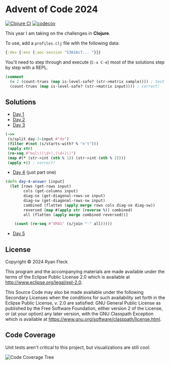 # Advent of Code 2024

[![Clojure CI](https://github.com/RyanFleck/aoc24/actions/workflows/clojure.yml/badge.svg)](https://github.com/RyanFleck/aoc24/actions/workflows/clojure.yml)
[![codecov](https://codecov.io/github/RyanFleck/aoc24/graph/badge.svg?token=8FGtTTnD1b)](https://codecov.io/github/RyanFleck/aoc24)

This year I am taking on the challenges in **Clojure**.

To use, add a `profiles.clj` file with the following data:

```clojure
{:dev {:env {:aoc-session "53616c7... "}}}
```

You'll need to step through and execute (`C-x C-e`) most of the
solutions step by step with a REPL.

```clojure
(comment
  (= 2 (count-trues (map is-level-safe? (str->matrix sample)))) ; test case
  (count-trues (map is-level-safe? (str->matrix input)))) ; correct!
```

## Solutions

- [Day 1](https://github.com/RyanFleck/aoc24/blob/master/src/aoc24/day1.clj)
- [Day 2](https://github.com/RyanFleck/aoc24/blob/master/src/aoc24/day2.clj)
- [Day 3](https://github.com/RyanFleck/aoc24/blob/master/src/aoc24/day3.clj)

```clojure
(->>
 (s/split day-3-input #"do")
 (filter #(not (s/starts-with? % "n't")))
 (apply str)
 (re-seq #"mul\((\d+),(\d+)\)")
 (map #(* (str->int (nth % 1)) (str->int (nth % 2))))
 (apply +)) ; correct!
```

- [Day 4](https://github.com/RyanFleck/aoc24/blob/master/src/aoc24/day4.clj) (just part one)

```clojure
(defn day-4-answer [input]
  (let [rows (get-rows input)
        cols (get-columns input)
        diag-se (get-diagonal-rows-se input)
        diag-sw (get-diagonal-rows-sw input)
        combined (flatten (apply merge rows cols diag-se diag-sw))
        reversed (map #(apply str (reverse %)) combined)
        all (flatten (apply merge combined reversed))]

    (count (re-seq #"XMAS" (s/join "-" all)))))
```

- [Day 5](https://github.com/RyanFleck/aoc24/blob/master/src/aoc24/day5.clj)

## License

Copyright © 2024 Ryan Fleck

This program and the accompanying materials are made available under the
terms of the Eclipse Public License 2.0 which is available at
http://www.eclipse.org/legal/epl-2.0.

This Source Code may also be made available under the following Secondary
Licenses when the conditions for such availability set forth in the Eclipse
Public License, v. 2.0 are satisfied: GNU General Public License as published by
the Free Software Foundation, either version 2 of the License, or (at your
option) any later version, with the GNU Classpath Exception which is available
at https://www.gnu.org/software/classpath/license.html.

## Code Coverage

Unit tests aren't critical to this project, but visualizations are still cool:

![Code Coverage Tree](https://codecov.io/github/RyanFleck/aoc24/graphs/tree.svg?token=8FGtTTnD1b)
